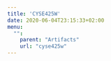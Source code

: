 ```yaml
---
title: 'CYSE425W'
date: 2020-06-04T23:15:33+02:00
menu:
  "":
    parent: "Artifacts"
    url: "cyse425w"
---
```

